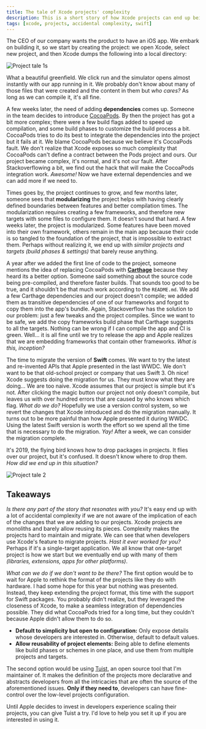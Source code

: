 ```yaml
---
title: The tale of Xcode projects' complexity
description: This is a short story of how Xcode projects can end up being very complex and hard to maintain.
tags: [xcode, projects, accidental complexity, swift]
---
```


The CEO of our company wants the product to have an iOS app. We embark on building it, so we start by creating the project: we open Xcode, select new project, and then Xcode dumps the following into a local directory:

![Project tale 1s](/images/posts/project-tale-1.jpg)

What a beautiful greenfield. We click run and the simulator opens almost instantly with our app running in it. We probably don't know about many of those files that were created and the content in them but _who cares?_ As long as we can compile it, it's all fine.

A few weeks later, the need of adding **dependencies** comes up. Someone in the team decides to introduce [CocoaPods](https://cocoapods.org). By then the project has got a bit more complex; there were a few build flags added to speed up compilation, and some build phases to customize the build process a bit. CocoaPods tries to do its best to integrate the dependencies into the project but it fails at it. We blame CocoaPods because we believe it's CocoaPods fault. We don't realize that Xcode exposes so much complexity that CocoaPods can't define a contract between the Pods project and ours. Our project became complex, it's normal, and it's not our fault. After Stackoverflowing a bit, we find out the hack that will make the CocoaPods integration work. _Awesome!_ Now we have external dependencies and we can add more if we need to.

Times goes by, the project continues to grow, and few months later, someone sees that **modularizing** the project helps with having clearly defined boundaries between features and better compilation times. The modularization requires creating a few frameworks, and therefore new targets with some files to configure them. It doesn't sound that hard. A few weeks later, the project is modularized. Some features have been moved into their own framework, others remain in the main app because their code is so tangled to the foundation of the project, that is impossible to extract them. Perhaps without realizing it, we end up with _similar projects and targets (build phases & settings)_ that barely reuse anything.

A year after we added the first line of code to the project, someone mentions the idea of replacing CocoaPods with **[Carthage](https://github.com/carthage)** because they heard its a better option. Someone said something about the source code being pre-compiled, and therefore faster builds. That sounds too good to be true, and it shouldn't be that much work according to the `README.md`. We add a few Carthage dependencies and our project doesn't compile; we added them as transitive dependencies of one of our frameworks and forgot to copy them into the app's bundle. Again, Stackoverflow has the solution to our problem: just a few tweaks and the project compiles. Since we want to be safe, we add the copy frameworks build phase that Carthage suggests to all the targets. Nothing can be wrong if I can compile the app and CI is green. Well... it is all fine until we try to release the app and Apple realizes that we are embedding frameworks that contain other frameworks. _What is this, inception?_

The time to migrate the version of **Swift** comes. We want to try the latest and re-invented APIs that Apple presented in the last WWDC. We don't want to be that old-school project or company that ues Swift 3. Oh nice! Xcode suggests doing the migration for us. They must know what they are doing... We are too naive. Xcode assumes that our project is simple but it's not. After clicking the magic button our project not only doesn't compile, but leaves us with over hundred errors that are caused by who knows which flag. _What do we do?_ Hopefully we use a version control system, so we revert the changes that Xcode introduced and do the migration manually. It turns out to be more painful than how Apple presented it during WWDC. Using the latest Swift version is worth the effort so we spend all the time that is necessary to do the migration. _Yay!_ After a week, we can consider the migration complete.

It's 2019, the flying bird knows how to drop packages in projects. It flies over our project, but it's confused. It doesn't know where to drop them. _How did we end up in this situation?_

![Project tale 2](/images/posts/project-tale-2.jpg)

## Takeaways

_Is there any part of the story that resonates with you?_ It's easy end up with a lot of accidental complexity if we are not aware of the implication of each of the changes that we are adding to our projects. Xcode projects are monoliths and barely allow reusing its pieces. Complexity makes the projects hard to maintain and migrate. We can see that when developers use Xcode's feature to migrate projects. _Hast it ever worked for you?_ Perhaps if it's a single-target application. We all know that one-target project is how we start but we eventually end up with many of them _(libraries, extensions, apps for other platforms)_.

_What can we do if we don't want to be there?_ The first option would be to wait for Apple to rethink the format of the projects like they do with hardware. I had some hope for this year but nothing was presented. Instead, they keep extending the project format, this time with the support for Swift packages. You probably didn't realize, but they leveraged the closeness of Xcode, to make a seamless integration of dependencies possible. They did what CocoaPods tried for a long time, but they couldn't because Apple didn't allow them to do so.

- **Default to simplicity but open to configuration:** Only expose details whose developers are interested in. Otherwise, default to default values.
- **Allow reusability of project elements:** Being able to define elements like build phases or schemes in one place, and use them from multiple projects and targets.

The second option would be using [Tuist](https://tuist.io), an open source tool that I'm maintainer of. It makes the definition of the projects more declarative and abstracts developers from all the intricacies that are often the source of the aforementioned issues. **Only if they need to**, developers can have fine-control over the low-level projects configuration.

Until Apple decides to invest in developers experience scaling their projects, you can give Tuist a try. I'd love to help you set it up if you are interested in using it.

